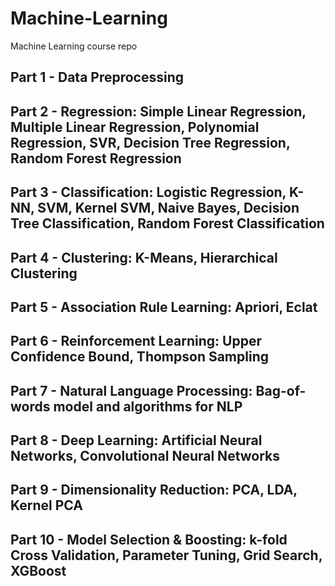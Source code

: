 # Machine-Learning
Machine Learning course repo

## Part 1 - Data Preprocessing
## Part 2 - Regression: Simple Linear Regression, Multiple Linear Regression, Polynomial Regression, SVR, Decision Tree Regression, Random Forest Regression
## Part 3 - Classification: Logistic Regression, K-NN, SVM, Kernel SVM, Naive Bayes, Decision Tree Classification, Random Forest Classification
## Part 4 - Clustering: K-Means, Hierarchical Clustering
## Part 5 - Association Rule Learning: Apriori, Eclat
## Part 6 - Reinforcement Learning: Upper Confidence Bound, Thompson Sampling
## Part 7 - Natural Language Processing: Bag-of-words model and algorithms for NLP
## Part 8 - Deep Learning: Artificial Neural Networks, Convolutional Neural Networks
## Part 9 - Dimensionality Reduction: PCA, LDA, Kernel PCA
## Part 10 - Model Selection & Boosting: k-fold Cross Validation, Parameter Tuning, Grid Search, XGBoost
